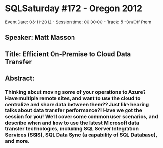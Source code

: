 # SQLSaturday #172 - Oregon 2012
Event Date: 03-11-2012 - Session time: 00:00:00 - Track: 5 -On/Off Prem 
## Speaker: Matt Masson
## Title: Efficient On-Premise to Cloud Data Transfer
## Abstract:
### Thinking about moving some of your operations to Azure? Have multiple remote sites, and want to use the cloud to centralize and share data between them?? Just like hearing talks about data transfer performance?! Have we got the session for you! We’ll cover some common user scenarios, and describe when and how to use the latest Microsoft data transfer technologies, including SQL Server Integration Services (SSIS), SQL Data Sync (a capability of SQL Database), and more.
